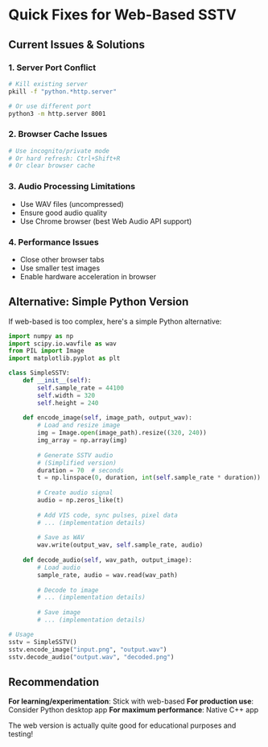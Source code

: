# Quick Fixes for Web-Based SSTV

## Current Issues & Solutions

### 1. **Server Port Conflict**
```bash
# Kill existing server
pkill -f "python.*http.server"

# Or use different port
python3 -m http.server 8001
```

### 2. **Browser Cache Issues**
```bash
# Use incognito/private mode
# Or hard refresh: Ctrl+Shift+R
# Or clear browser cache
```

### 3. **Audio Processing Limitations**
- Use WAV files (uncompressed)
- Ensure good audio quality
- Use Chrome browser (best Web Audio API support)

### 4. **Performance Issues**
- Close other browser tabs
- Use smaller test images
- Enable hardware acceleration in browser

## Alternative: Simple Python Version

If web-based is too complex, here's a simple Python alternative:

```python
import numpy as np
import scipy.io.wavfile as wav
from PIL import Image
import matplotlib.pyplot as plt

class SimpleSSTV:
    def __init__(self):
        self.sample_rate = 44100
        self.width = 320
        self.height = 240
        
    def encode_image(self, image_path, output_wav):
        # Load and resize image
        img = Image.open(image_path).resize((320, 240))
        img_array = np.array(img)
        
        # Generate SSTV audio
        # (Simplified version)
        duration = 70  # seconds
        t = np.linspace(0, duration, int(self.sample_rate * duration))
        
        # Create audio signal
        audio = np.zeros_like(t)
        
        # Add VIS code, sync pulses, pixel data
        # ... (implementation details)
        
        # Save as WAV
        wav.write(output_wav, self.sample_rate, audio)
        
    def decode_audio(self, wav_path, output_image):
        # Load audio
        sample_rate, audio = wav.read(wav_path)
        
        # Decode to image
        # ... (implementation details)
        
        # Save image
        # ... (implementation details)

# Usage
sstv = SimpleSSTV()
sstv.encode_image("input.png", "output.wav")
sstv.decode_audio("output.wav", "decoded.png")
```

## Recommendation

**For learning/experimentation**: Stick with web-based
**For production use**: Consider Python desktop app
**For maximum performance**: Native C++ app

The web version is actually quite good for educational purposes and testing!


